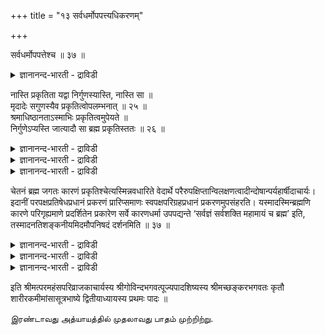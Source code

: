 +++
title = "१३ सर्वधर्मोपपत्त्यधिकरणम्"

+++

सर्वधर्मोपपत्तेश्च ॥ ३७ ॥  
<details><summary>ज्ञानानन्द-भारती - द्राविडी</summary>

सर्वदर्मोबबत्तेच्च ॥ ३७ ॥
</details>

नास्ति प्रकृतिता यद्वा निर्गुणस्यास्ति, नास्ति सा ॥  
मृदादेः सगुणस्यैव प्रकृतित्वोपलम्भनात् ॥ २५ ॥  
श्रमाधिष्ठानताऽस्माभिः प्रकृतित्वमुपेयते ॥  
निर्गुणेऽप्यस्ति जात्यादौ सा ब्रह्म प्रकृतिस्ततः ॥ २६ ॥  
<details><summary>ज्ञानानन्द-भारती - द्राविडी</summary>

--वैयासिक-न्यायमाला
</details>

<details><summary>ज्ञानानन्द-भारती - द्राविडी</summary>

निर्गुणमायिरुप्पदऱ्कु पिरगिरुदि (कारणम्) आगविरुक्कुम् तऩ्मै किडैयादा? अल्लदु इरुक्कलामा? कुणङ्ग ळोडु कूडिय मण्मुदलियदिऱ्के पिरगिरुदियाय् इरुक्कुम् तऩ्मै काणप् पडुवदाल् (निर्गुणमाऩ पिरह्मत्तिऱ्कु) अदु किडैयादु।
</details>

<details><summary>ज्ञानानन्द-भारती - द्राविडी</summary>

पिरगिरुदियायिरुक्कुम् तऩ्मैयॆऩ्बदु पिरह्मत्तिऱ्कु (तवऱुदलाऩ अऱिविऱ्कु) अडिप्पडैयाय् इरुक्कुम् तऩ्मै यॆऩ्ऱु ऎङ्गळाल् ऒप्पुक् कॊळ्ळप् पट्टिरुक्किऱदु। अदु जादि, मुदलियदिल् पोल कुणम् इल्लाददिलुम् इरुक्कुम्। आगैयाल् पिरह्मम् पिरगिरुदि।
</details>

चेतनं ब्रह्म जगतः कारणं प्रकृतिश्चेत्यस्मिन्नवधारिते वेदार्थे परैरुपक्षिप्तान्विलक्षणत्वादीन्दोषान्पर्यहार्षीदाचार्यः। इदानीं परपक्षप्रतिषेधप्रधानं प्रकरणं प्रारिप्समाणः स्वपक्षपरिग्रहप्रधानं प्रकरणमुपसंहरति। यस्मादस्मिन्ब्रह्मणि कारणे परिगृह्यमाणे प्रदर्शितेन प्रकारेण सर्वे कारणधर्मा उपपद्यन्ते ‘सर्वज्ञं सर्वशक्ति महामायं च ब्रह्म’ इति, तस्मादनतिशङ्कनीयमिदमौपनिषदं दर्शनमिति ॥ ३७ ॥

<details><summary>ज्ञानानन्द-भारती - द्राविडी</summary>

(उलगिल् माऱुदलडैयक् कूडिय सगुणमाऩ मण् मुदलियवैगळ् ताऩ् कारणमायिरुप्पदैक् काण्गिऱोम्। इदऩाल् माऱुदलडैयाद निर्गुणमाऩ पिरह्मम् कारणमागादु ऎऩ्ऱु पूर्वबक्षम्।
</details>

<details><summary>ज्ञानानन्द-भारती - द्राविडी</summary>

निर्विगारमाऩ पिरह्मम् परिणामि कारणमागा विट्टालुम् मायैयाल् तोऩ्ऱुम् पिरबञ्जत्तिऱ्कु अदिष्टाऩमाग इरुप्पदाल् पाम्बुक्कुक् कयिऱुबोल् पिरबञ्जत्तिऱ्कु पिरह्मम् विवर्त्तो पादाऩ कारणमागलाम्। मायैयाल् पिरह्मत्तिल् ऎल्ला तर्मङ्गळुम् पॊरुन्दुमाऩदाल् पिरह्मत्तैक् कारणमागच् चॊल्ललाम्)।
</details>

<details><summary>ज्ञानानन्द-भारती - द्राविडी</summary>

सेदऩमायुळ्ळ पिरह्मम् जगत्तिऱ्कुक् कारणम्, पिरगिरुदियुम् कूड, ऎऩ्ऱ इन्द वेदत्तिऩ् तात्पर्यम् तीर्माऩिक्कप्पट्टिरुक्कैयिल्, मऱ्ऱवर्गळाल् कॊण्डु वरप्पट्ट विलक्षणत्तऩ्मै मुदलाऩ तोषङ्गळै आसार्यार् परिहरित्तार्। इप्पॊऴुदु मऱ्ऱवर्गळुडैय पक्षङ्गळै निरागरिप्पदै पिरदाऩमायुडैय पिरगरणत्तै आरम्बिक्कप् पोगिऱवराय् तऩ् पक्षत्तै ऎडुत्तुक्कॊळ्ळ वेण्डियदॆऩ्बदै पिरदाऩमायुडैय पिरगरणत्तै मुडिक्किऱार्। ऎदिऩाल् इन्द पिरह्मत्तै मुऩ् काट्टियुळ्ळ पिरगारमाग कारणमॆऩ्ऱु ऎडुत्तुक् कॊण्डाल् “सर्वक्ञम्, सर्वसक्तियुळ्ळदु, महा मायैयुडैयदु पिरह्मम्” ऎऩ्बदाल् कारणत्तिऱ्कुरिय ऎल्ला तर्मङ्गळुम् पॊरुत्तमायिरुक्किऩ्ऱऩवो, अदिऩाल् उबनिषत्तिल् कण्ड इन्द तर्सऩमाऩदु आक्षेबिक् कक्कूडियदऩ्ऱु।
</details>

इति श्रीमत्परमहंसपरिव्राजकाचार्यस्य श्रीगोविन्दभगवत्पूज्यपादशिष्यस्य श्रीमच्छङ्करभगवतः कृतौ शारीरकमीमांसासूत्रभाष्ये द्वितीयाध्यायस्य प्रथमः पादः ॥

இரண்டாவது அத்யாயத்தில் முதலாவது பாதம் முற்றிற்று.